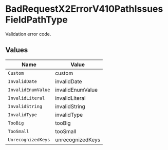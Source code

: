 # BadRequestX2ErrorV410PathIssuesFieldPathType

Validation error code.


## Values

| Name               | Value              |
| ------------------ | ------------------ |
| `Custom`           | custom             |
| `InvalidDate`      | invalidDate        |
| `InvalidEnumValue` | invalidEnumValue   |
| `InvalidLiteral`   | invalidLiteral     |
| `InvalidString`    | invalidString      |
| `InvalidType`      | invalidType        |
| `TooBig`           | tooBig             |
| `TooSmall`         | tooSmall           |
| `UnrecognizedKeys` | unrecognizedKeys   |